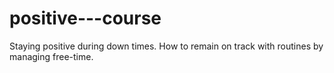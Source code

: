 # positive---course
Staying positive during down times. How to remain on track with routines by managing free-time.
